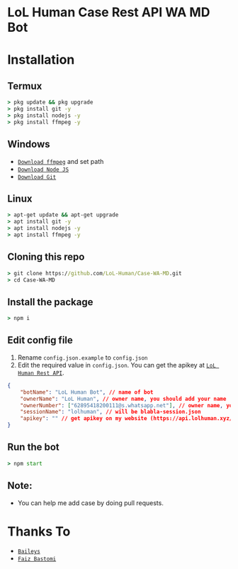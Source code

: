 # LoL Human Case Rest API WA MD Bot

# Installation

## Termux

```cmd
> pkg update && pkg upgrade
> pkg install git -y
> pkg install nodejs -y
> pkg install ffmpeg -y
```

## Windows

-   [`Download ffmpeg`](https://ffmpeg.org/download.html#build-windows) and set path
-   [`Download Node JS`](https://nodejs.org/en/download/)
-   [`Download Git`](https://git-scm.com/downloads)

## Linux

```cmd
> apt-get update && apt-get upgrade
> apt install git -y
> apt install nodejs -y
> apt install ffmpeg -y
```

## Cloning this repo

```cmd
> git clone https://github.com/LoL-Human/Case-WA-MD.git
> cd Case-WA-MD
```

## Install the package

```cmd
> npm i
```

## Edit config file

1. Rename `config.json.example` to `config.json`
2. Edit the required value in `config.json`. You can get the apikey at [`LoL Human Rest API`](https://api.lolhuman.xyz/).

```json
{
    "botName": "LoL Human Bot", // name of bot
    "ownerName": "LoL Human", // owner name, you should add your name
    "ownerNumber": ["62895418200111@s.whatsapp.net"], // owner name, you should add your number
    "sessionName": "lolhuman", // will be blabla-session.json
    "apikey": "" // get apikey on my website (https://api.lolhuman.xyz/)
}
```

## Run the bot

```cmd
> npm start
```

## Note:

-   You can help me add case by doing pull requests.

# Thanks To

-   [`Baileys`](https://github.com/adiwajshing/Baileys)
-   [`Faiz Bastomi`](https://github.com/FaizBastomi/)
